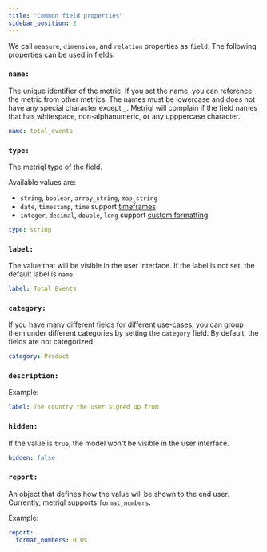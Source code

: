 ```yaml
---
title: "Common field properties"
sidebar_position: 2
---
```


We call `measure`, `dimension`,  and `relation` properties as `field`. The following properties can be used in fields:

### `name:`
The unique identifier of the metric. If you set the name, you can reference the metric from other metrics. 
The names must be lowercase and does not have any special character except `_`. Metriql will complain if the field names that has whitespace, non-alphanumeric, or any upppercase character.

```yml
name: total_events
```

### `type:`
The metriql type of the field.

Available values are: 

* `string`, `boolean`, `array_string`, `map_string`
* `date`, `timestamp`, `time` support [timeframes](/reference/dimension#timeframes)
* `integer`, `decimal`, `double`, `long` support [custom formatting](#report)

```yml
type: string
```

### `label:`
The value that will be visible in the user interface. If the label is not set, the default label is `name`.

```yml
label: Total Events
```

### `category:`
If you have many different fields for different use-cases, you can group them under different categories by setting the `category` field. By default, the fields are not categorized.

```yml
category: Product
```

### `description:`

Example:
```yml
label: The country the user signed up from
```

### `hidden:`

If the value is `true`, the model won't be visible in the user interface.

```yml
hidden: false
```

### `report:`

An object that defines how the value will be shown to the end user. Currently, metriql supports `format_numbers`.

Example:

```yml
report:
  format_numbers: 0.0%
```